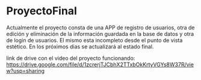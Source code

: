 # ProyectoFinal

Actualmente el proyecto consta de una APP de registro de usuarios, otra de edición y eliminación de la información guardada en la base de datos y otra de login de usuarios. El mismo esta incompleto desde el punto de vista estético. En los próximos dias se actualizará al estado final.

link de drive con el video del proyecto funcionando: https://drive.google.com/file/d/1zcrerjTJCbhX2TTxbOkKrtyVGYs8W37R/view?usp=sharing


